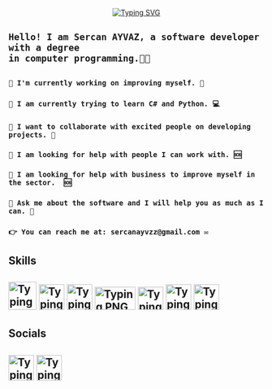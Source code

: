 <p align="center"><a href="https://git.io/typing-svg"><img src="https://readme-typing-svg.demolab.com?font=Fira+Code&size=35&pause=1000&color=0943F7&width=650&lines=Hi+There+%F0%9F%91%8B;I+am+Sercan+AYVAZ.%F0%9F%91%A8%E2%80%8D%F0%9F%92%BB;I+am+a+computer+programmer.%F0%9F%92%BB" alt="Typing SVG" /></a></p>
   <h2><code>Hello! I am Sercan AYVAZ, a software developer with a degree 
in computer programming.🧑‍💻</code><h2>

 <h3><code>🔗 I'm currently working on improving myself. 📕</code><h3>
 <h3><code>🔗 I am currently trying to learn C# and Python. 💻</code><h3>
 <h3><code>🔗 I want to collaborate with excited people on developing projects. 👥</code><h3>
 <h3><code>🔗 I am looking for help with people I can work with. 🆘</code><h3>
 <h3><code>🔗 I am looking for help with business to improve myself in the sector.  🆘</code><h3>
 <h3><code>🔗 Ask me about the software and I will help you as much as I can. 💬</code><h3>
  <p></p>  
 <h3><code>👉 You can reach me at: sercanayvzz@gmail.com ✉️</code><h3>
<p></p> 
<p></p> 
<p></p> 
<h2>Skills<h2>
<p></p> 
<a href ="https://learn.microsoft.com/tr-tr/dotnet/csharp/"><img src="https://upload.wikimedia.org/wikipedia/commons/thumb/d/d2/C_Sharp_Logo_2023.svg/1200px-C_Sharp_Logo_2023.svg.png" alt="Typing PNG" width="55" height="55"></a>   
<a href ="https://www.python.org/"><img src="https://upload.wikimedia.org/wikipedia/commons/thumb/c/c3/Python-logo-notext.svg/1200px-Python-logo-notext.svg.png" alt="Typing PNG" width="50" height="50"></a>   
<a href ="https://www.mysql.com/"><img src="https://images.sftcdn.net/images/t_app-icon-m/p/917c77e8-96d1-11e6-8453-00163ed833e7/3780880766/mysql-com-icon.png" alt="Typing PNG" width="50" height="50"></a>   
<a href ="https://visualstudio.microsoft.com/en/"><img src="https://1000logos.net/wp-content/uploads/2023/04/Visual-Studio-Logo-2019.png" alt="Typing PNG" width="80" height="45"></a>   
<a href ="https://code.visualstudio.com/"><img src="https://upload.wikimedia.org/wikipedia/commons/thumb/9/9a/Visual_Studio_Code_1.35_icon.svg/512px-Visual_Studio_Code_1.35_icon.svg.png" alt="Typing PNG" width="50" height="45"></a> 
<a href ="https://www.gimp.org/"><img src="https://upload.wikimedia.org/wikipedia/commons/thumb/0/02/Gimp-wilber-scalable.svg/800px-Gimp-wilber-scalable.svg.png" alt="Typing PNG" width="50" height="50"></a> 
<a href ="https://www.microsoft.com/tr-tr/microsoft-365/microsoft-office"><img src="https://winaero.com/blog/wp-content/uploads/2019/11/Office-Mobile-App-icon-big.png" alt="Typing PNG" width="50" height="50"></a>   
<p></p> 
<p></p> 
<p></p> 
<h2>Socials<h2>   
<a href="https://github.com/Sercan-Ayvaz"><img src="https://cdn-1.webcatalog.io/catalog/github/github-icon-filled-256.webp?v=1732983504171" alt="Typing WEBP" width="50" height="50"></a>   
<a href ="https://www.linkedin.com/in/sercan-ayvaz/"><img src="https://www.localveri.com.tr/wp-content/uploads/2021/03/lnikedin-localveri.png" alt="Typing PNG" width="50" height="50"></a> 

   
   
   
   
   
   
   
   
   
   <!-- 
**Sercan-Ayvaz/Sercan-Ayvaz** is a ✨ _special_ ✨ repository because its `README.md` (this file) appears on your GitHub profile.

Here are some ideas to get you started:

 🔭 I'm currently working on improving myself.
 🌱 I am currently trying to learn C# and Python.
 👯 I want to collaborate with excited people on developing projects.
 🤔 I am looking for help with people I can work with.
 🤔 I am looking for help with business to improve myself in the sector.
 💬 Ask me about the software and I will help you as much as I can.
 📫 You can reach me at: srcn61ts@gmail.com.

-->
